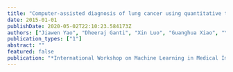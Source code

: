 ```yaml
---
title: "Computer-assisted diagnosis of lung cancer using quantitative topology features"
date: 2015-01-01
publishDate: 2020-05-02T22:10:23.584173Z
authors: ["Jiawen Yao", "Dheeraj Ganti", "Xin Luo", "Guanghua Xiao", "Yang Xie", "Shirley Yan", "Junzhou Huang"]
publication_types: ["1"]
abstract: ""
featured: false
publication: "*International Workshop on Machine Learning in Medical Imaging*"
---
```


